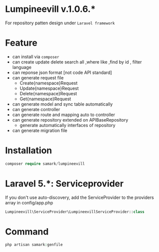 # Lumpineevill v.1.0.6.*
For repository patten design under `Laravel framework`
# Feature 
- can install via `composer`
- can create update delete search all ,where like ,find by id , filter language 
- can reponse json format [not code API standard] 
- can generate request file 
	- Create{namespace}Request
	- Update{namespace}Request
	- Delete{namespace}Request
	- Get{namespace}Request
- can generate model and sync table automatically
- can generate controller 
- can generate route and mapping auto to controller
- can generate repository extended on APIBaseRepository
	- generate automatically interfaces of repository
- can generate migration file
# Installation 
```php
composer require samark/lumpineevill 
```
# Laravel 5.*: Serviceprovider
If you don't use auto-discovery, add the ServiceProvider to the providers array in config/app.php
```php
Lumpineevill\ServiceProvider\LumpineevillServiceProvider::class
```
# Command
```php
php artisan samark:genfile 
```
